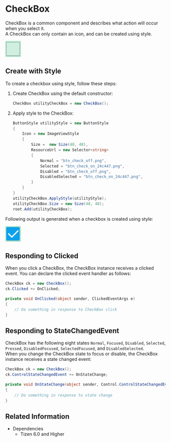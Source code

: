 # CheckBox
CheckBox is a common component and describes what action will occur when you select it.  
A CheckBox can only contain an icon, and can be created using style.

![CheckBox1](./media/CheckBox1.png)

## Create with Style

To create a checkbox using style, follow these steps:

1. Create CheckBox using the default constructor:

    ```cs
    CheckBox utilityCheckBox = new CheckBox();
    ```

2. Apply style to the CheckBox:

    ```cs
    ButtonStyle utilityStyle = new ButtonStyle
    {
        Icon = new ImageViewStyle
        {
            Size =  new Size(48, 48),
            ResourceUrl = new Selector<string>
            {
                Normal = "btn_check_off.png",
                Selected = "btn_check_on_24c447.png",
                Disabled = "btn_check_off.png",
                DisabledSelected = "btn_check_on_24c447.png",
            }
        }
    }
    utilityCheckBox.ApplyStyle(utilityStyle);
    utilityCheckBox.Size = new Size(48, 48);
    root.Add(utilityCheckBox);
    ```

Following output is generated when a checkbox is created using style:

![CheckBox2](./media/CheckBox2.png)


## Responding to Clicked
When you click a CheckBox, the CheckBox instance receives a clicked event.
You can declare the clicked event handler as follows:

```cs
CheckBox ck = new CheckBox();
ck.Clicked += OnClicked;
```

```cs
private void OnClicked(object sender, ClickedEventArgs e)
{
    // Do something in response to CheckBox click
}
```

## Responding to StateChangedEvent
CheckBox has the following eight states `Normal`, `Focused`, `Disabled`, `Selected`, `Pressed`, `DisabledFocused`, `SelectedFocused`, and `DisabledSelected`.  
When you change the CheckBox state to focus or disable, the CheckBox instance receives a state changed event:

```cs
CheckBox ck = new CheckBox();
ck.ControlStateChangedEvent += OnStateChange;
```

```cs
private void OnStateChange(object sender, Control.ControlStateChangedEventArgs e)
{
    // Do something in response to state change
}
```

## Related Information
- Dependencies
  -   Tizen 6.0 and Higher
